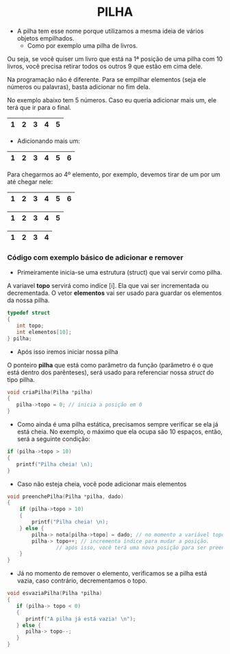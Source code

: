<h1 align="center">PILHA</h1>


- A pilha tem esse nome porque utilizamos a mesma ideia de vários objetos empilhados.
   - Como por exemplo uma pilha de livros.
   
Ou seja, se você quiser um livro que está na 1ª posição de uma pilha com 10 livros, você precisa retirar todos os outros 9 que estão em cima dele.


Na programação não é diferente. Para se empilhar elementos (seja ele números ou palavras), basta adicionar no fim dela.

No exemplo abaixo tem 5 números. Caso eu queria adicionar mais um, ele terá que ir para o final.

1 | 2 | 3 | 4 | 5 
--- | --- | --- | --- | --- 
    
- Adicionando mais um:
     
1 | 2 | 3 | 4 | 5 | 6
--- | --- | --- | --- | --- | ---

Para chegarmos ao 4º elemento, por exemplo, devemos tirar de um por um até chegar nele:

1 | 2 | 3 | 4 | 5 | 6
--- | --- | --- | --- | --- | ---

1 | 2 | 3 | 4 | 5
--- | --- | --- | --- | ---

1 | 2 | 3 | 4 
--- | --- | --- | ---

### Código com exemplo básico de adicionar e remover


- Primeiramente inicia-se uma estrutura (struct) que vai servir como pilha.

A variavel **topo** servirá como indíce [i]. Ela que vai ser incrementada ou decrementada. O vetor **elementos** vai ser usado para guardar os elementos da nossa pilha.

```C
typedef struct
{
   int topo;
   int elementos[10];
} pilha;
```

- Após isso iremos iniciar nossa pilha

O ponteiro **pilha** que está como parâmetro da função (parâmetro é o que está dentro dos parênteses), será usado para referenciar nossa *struct* do tipo pilha.

```C
void criaPilha(Pilha *pilha)
{
   pilha->topo = 0; // inicia a posição em 0
}
```

- Como ainda é uma pilha estática, precisamos sempre verificar se ela já está cheia. No exemplo, o máximo que ela ocupa são 10 espaços, então, será a seguinte condição:

```C
if (pilha->topo > 10) 
{
   printf("Pilha cheia! \n);
}
```

- Caso não esteja cheia, você pode adicionar mais elementos

```C
void preenchePilha(Pilha *pilha, dado)
{
    if (pilha->topo > 10) 
    {
        printf("Pilha cheia! \n);
    } else {
        pilha-> nota[pilha->topo] = dado; // no momento a variável topo é 0, então, será adicionado o elemento na posição 0.
        pilha-> topo++; // incrementa índice para mudar a posição.
		        // após isso, você terá uma nova posição para ser preenchida.
    }
}
```

- Já no momento de remover o elemento, verificamos se a pilha está vazia, caso contrário, decrementamos o topo.

```C
void esvaziaPilha(Pilha *pilha)
{
   if (pilha-> topo < 0)
   {
      printf("A pilha já está vazia! \n");
   } else {
      pilha-> topo--;
   }
}
```
